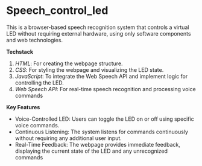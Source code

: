 # Speech_control_led
This is a browser-based speech recognition system that controls a virtual LED without requiring external hardware, using only software components and web technologies.

**Techstack**
1. *HTML*: For creating the webpage structure.
2. *CSS*: For styling the webpage and visualizing the LED state.
3. *JavaScript*: To integrate the Web Speech API and implement logic for controlling the LED.
4. *Web Speech API*: For real-time speech recognition and processing voice commands

**Key Features**
- Voice-Controlled LED: Users can toggle the LED on or off using specific voice commands.
- Continuous Listening: The system listens for commands continuously without requiring any additional user input.
- Real-Time Feedback: The webpage provides immediate feedback, displaying the current state of the LED and any unrecognized commands
